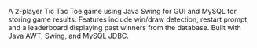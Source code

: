 A 2-player Tic Tac Toe game using Java Swing for GUI and MySQL for storing game results. Features include win/draw detection, restart prompt, and a leaderboard displaying past winners from the database. Built with Java AWT, Swing, and MySQL JDBC.

